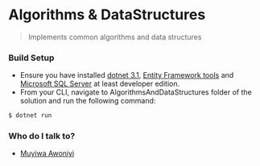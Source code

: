# Algorithms & DataStructures

> Implements common algorithms and data structures


### Build Setup ###

* Ensure you have installed [dotnet 3.1](https://dotnet.microsoft.com/download/dotnet-core/3.1), [Entity Framework tools](https://docs.microsoft.com/en-us/ef/core/miscellaneous/cli/dotnet) and [Microsoft SQL Server](https://docs.microsoft.com/en-us/sql/database-engine/install-windows/install-sql-server) at least developer edition.
* From your CLI, navigate to AlgorithmsAndDataStructures folder of the solution and run the following command:

```bash
$ dotnet run
```

### Who do I talk to? ###

*  [Muyiwa Awoniyi](mailto:muyiwaawoniyi@yahoo.com)